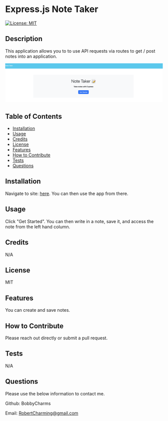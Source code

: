 # Express.js Note Taker

[![License: MIT](https://img.shields.io/badge/License-MIT-yellow.svg)](https://opensource.org/licenses/MIT)

## Description
This application allows you to to use API requests via routes to get / post notes into an application. 

![Alt text](images/Screen%20Shot%202023-03-20%20at%206.36.04%20AM.png)

## Table of Contents
- [Installation](#installation)
- [Usage](#usage)
- [Credits](#credits)
- [License](#license)
- [Features](#features)
- [How to Contribute](#how-to-contribute)
- [Tests](#tests)
- [Questions](#questions)

## Installation
Navigate to site: [here](https://charming-express-js-note-taker.herokuapp.com/). You can then use the app from there. 

## Usage
Click "Get Started". You can then write in a note, save it, and access the note from the left hand column.

## Credits
N/A

## License
MIT

## Features
You can create and save notes. 

## How to Contribute
Please reach out directly or submit a pull request.       

## Tests
N/A

## Questions
Please use the below information to contact me. 

Github: BobbyCharms

Email: RobertCharming@gmail.com 
